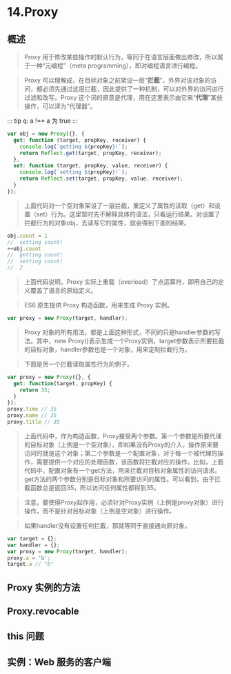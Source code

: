 # 14.Proxy

## 概述
> Proxy 用于修改某些操作的默认行为，等同于在语言层面做出修改，所以属于一种“元编程”（meta programming），即对编程语言进行编程。

> Proxy 可以理解成，在目标对象之前架设一层“__拦截__”，外界对该对象的访问，都必须先通过这层拦截，因此提供了一种机制，可以对外界的访问进行过滤和改写。Proxy 这个词的原意是代理，用在这里表示由它来“__代理__”某些操作，可以译为“代理器”。

::: tip
q:  a !== a 为 true
:::

``` js
var obj = new Proxy({}, {
  get: function (target, propKey, receiver) {
    console.log(`getting ${propKey}!`);
    return Reflect.get(target, propKey, receiver);
  },
  set: function (target, propKey, value, receiver) {
    console.log(`setting ${propKey}!`);
    return Reflect.set(target, propKey, value, receiver);
  }
});
```

> 上面代码对一个空对象架设了一层拦截，重定义了属性的读取（get）和设置（set）行为。这里暂时先不解释具体的语法，只看运行结果。对设置了拦截行为的对象obj，去读写它的属性，就会得到下面的结果。

``` js
obj.count = 1
//  setting count!
++obj.count
//  getting count!
//  setting count!
//  2
```

> 上面代码说明，Proxy 实际上重载（overload）了点运算符，即用自己的定义覆盖了语言的原始定义。

> ES6 原生提供 Proxy 构造函数，用来生成 Proxy 实例。

``` js
var proxy = new Proxy(target, handler);
```

> Proxy 对象的所有用法，都是上面这种形式，不同的只是handler参数的写法。其中，new Proxy()表示生成一个Proxy实例，target参数表示所要拦截的目标对象，handler参数也是一个对象，用来定制拦截行为。

> 下面是另一个拦截读取属性行为的例子。

``` js
var proxy = new Proxy({}, {
  get: function(target, propKey) {
    return 35;
  }
});
proxy.time // 35
proxy.name // 35
proxy.title // 35
```

> 上面代码中，作为构造函数，Proxy接受两个参数。第一个参数是所要代理的目标对象（上例是一个空对象），即如果没有Proxy的介入，操作原来要访问的就是这个对象；第二个参数是一个配置对象，对于每一个被代理的操作，需要提供一个对应的处理函数，该函数将拦截对应的操作。比如，上面代码中，配置对象有一个get方法，用来拦截对目标对象属性的访问请求。get方法的两个参数分别是目标对象和所要访问的属性。可以看到，由于拦截函数总是返回35，所以访问任何属性都得到35。

> 注意，要使得Proxy起作用，必须针对Proxy实例（上例是proxy对象）进行操作，而不是针对目标对象（上例是空对象）进行操作。

> 如果handler没有设置任何拦截，那就等同于直接通向原对象。

``` js
var target = {};
var handler = {};
var proxy = new Proxy(target, handler);
proxy.a = 'b';
target.a // "b"
```

## Proxy 实例的方法

## Proxy.revocable

## this 问题

## 实例：Web 服务的客户端